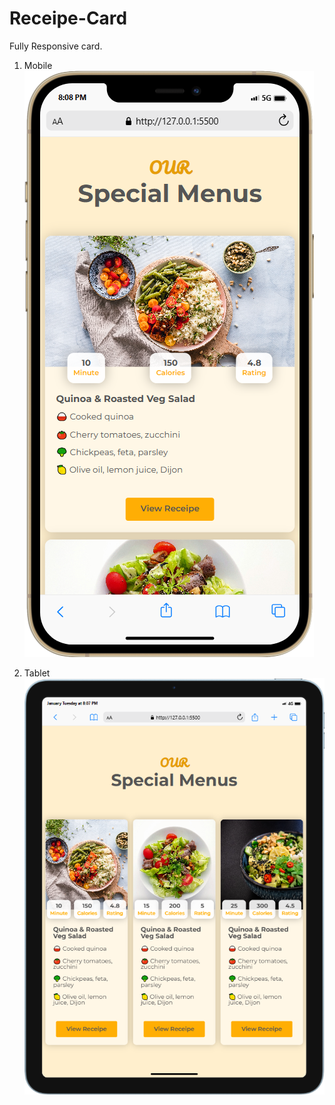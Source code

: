 # Receipe-Card

Fully Responsive card.

1. Mobile
![](responsiveImg/phoneImg.png)

2. Tablet
![](responsiveImg/tablet.png)


